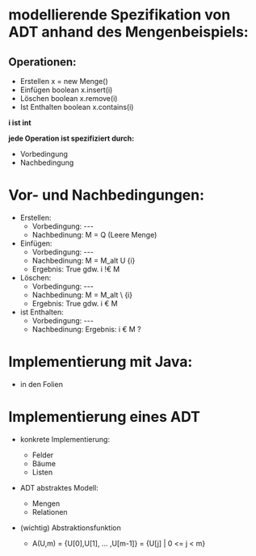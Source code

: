 # modellierende Spezifikation von ADT anhand des Mengenbeispiels:

## Operationen:
- Erstellen x = new Menge()
- Einfügen boolean x.insert(i)
- Löschen boolean x.remove(i)
- Ist Enthalten boolean x.contains(i)

**i ist int**

**jede Operation ist spezifiziert durch:**
- Vorbedingung
- Nachbedingung

# Vor- und Nachbedingungen:

- Erstellen: 
    - Vorbedingung: ---
    - Nachbedinung: M = Q (Leere Menge)
- Einfügen:
    - Vorbedingung: ---
    - Nachbedinung: M = M_alt U {i}
    - Ergebnis: True gdw. i !€ M 
- Löschen: 
    - Vorbedingung: ---
    - Nachbedinung: M = M_alt \ {i}
    - Ergebnis: True gdw. i € M 
- ist Enthalten:
    - Vorbedingung: ---
    - Nachbedinung: Ergebnis: i € M ?


# Implementierung mit Java: 
- in den Folien

# Implementierung eines ADT

- konkrete Implementierung:
    - Felder
    - Bäume
    - Listen

- ADT abstraktes Modell:
    - Mengen
    - Relationen

- (wichtig) Abstraktionsfunktion
    - A(U,m) = {U[0],U[1], ... ,U[m-1]}
             = {U[j] | 0 <= j < m}

    


